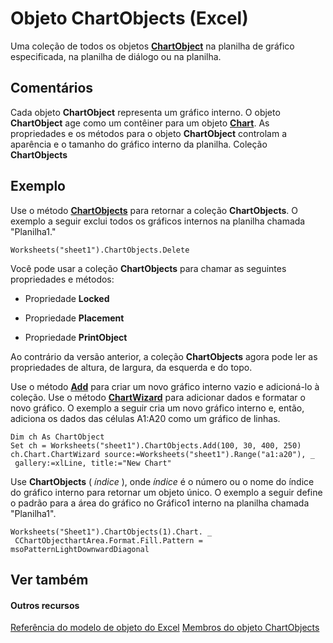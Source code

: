 
# Objeto ChartObjects (Excel)

Uma coleção de todos os objetos  **[ChartObject](b546e6f2-7ac6-2dea-eba2-f98f68f3df65.md)** na planilha de gráfico especificada, na planilha de diálogo ou na planilha.


## Comentários

Cada objeto  **ChartObject** representa um gráfico interno. O objeto **ChartObject** age como um contêiner para um objeto **[Chart](179c32ce-49bd-6f36-ea12-89fb5443f3ea.md)**. As propriedades e os métodos para o objeto **ChartObject** controlam a aparência e o tamanho do gráfico interno da planilha. Coleção **ChartObjects**


## Exemplo

Use o método  **[ChartObjects](234cab0e-a8a2-2174-8881-39b5fb37c743.md)** para retornar a coleção **ChartObjects**. O exemplo a seguir exclui todos os gráficos internos na planilha chamada "Planilha1."


```
Worksheets("sheet1").ChartObjects.Delete
```

Você pode usar a coleção  **ChartObjects** para chamar as seguintes propriedades e métodos:


- Propriedade  **Locked**
    
- Propriedade  **Placement**
    
- Propriedade  **PrintObject**
    


Ao contrário da versão anterior, a coleção  **ChartObjects** agora pode ler as propriedades de altura, de largura, da esquerda e do topo.

Use o método  **[Add](46f28b34-83a5-b3d9-c19b-a1dc8e05dff7.md)** para criar um novo gráfico interno vazio e adicioná-lo à coleção. Use o método **[ChartWizard](c47588d9-6969-d6bb-cbbc-4941198d78b4.md)** para adicionar dados e formatar o novo gráfico. O exemplo a seguir cria um novo gráfico interno e, então, adiciona os dados das células A1:A20 como um gráfico de linhas.




```
Dim ch As ChartObject 
Set ch = Worksheets("sheet1").ChartObjects.Add(100, 30, 400, 250) 
ch.Chart.ChartWizard source:=Worksheets("sheet1").Range("a1:a20"), _ 
 gallery:=xlLine, title:="New Chart"
```

Use  **ChartObjects** ( _índice_ ), onde _índice_ é o número ou o nome do índice do gráfico interno para retornar um objeto único. O exemplo a seguir define o padrão para a área do gráfico no Gráfico1 interno na planilha chamada "Planilha1".




```
Worksheets("Sheet1").ChartObjects(1).Chart. _ 
 CChartObjecthartArea.Format.Fill.Pattern = msoPatternLightDownwardDiagonal 
```


## Ver também


#### Outros recursos


[Referência do modelo de objeto do Excel](http://msdn.microsoft.com/library/11ea8598-8a20-92d5-f98b-0da04263bf2c%28Office.15%29.aspx)
[Membros do objeto ChartObjects](9b6cdfd7-0926-fff0-ecc1-ce1cef00ebee.md)